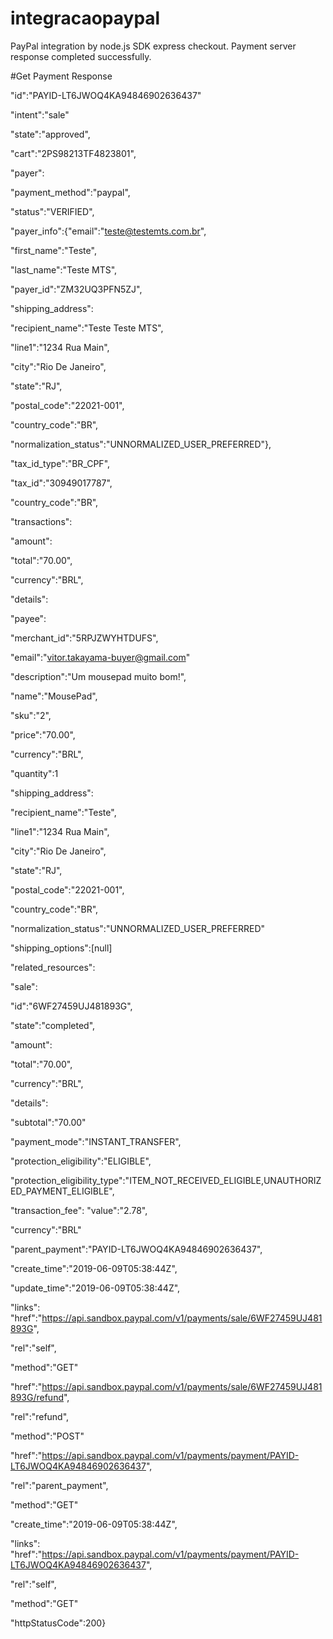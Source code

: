 # integracaopaypal
PayPal integration by node.js SDK express checkout.
Payment server response completed successfully.

#Get Payment Response

"id":"PAYID-LT6JWOQ4KA94846902636437"

"intent":"sale"

"state":"approved",
  
"cart":"2PS98213TF4823801",

"payer":

"payment_method":"paypal",

"status":"VERIFIED",

"payer_info":{"email":"teste@testemts.com.br",

"first_name":"Teste",

"last_name":"Teste MTS",

"payer_id":"ZM32UQ3PFN5ZJ",

"shipping_address":

"recipient_name":"Teste Teste MTS",

"line1":"1234 Rua Main",

"city":"Rio De Janeiro",

"state":"RJ",

"postal_code":"22021-001",

"country_code":"BR",

"normalization_status":"UNNORMALIZED_USER_PREFERRED"},

"tax_id_type":"BR_CPF",

"tax_id":"30949017787",

"country_code":"BR",

"transactions":

"amount":

"total":"70.00",

"currency":"BRL",

"details":

"payee":

"merchant_id":"5RPJZWYHTDUFS",

"email":"vitor.takayama-buyer@gmail.com"

"description":"Um mousepad muito bom!",

"name":"MousePad",

"sku":"2",

"price":"70.00",

"currency":"BRL",

"quantity":1

"shipping_address":

"recipient_name":"Teste",

"line1":"1234 Rua Main",

"city":"Rio De Janeiro",

"state":"RJ",

"postal_code":"22021-001",

"country_code":"BR",

"normalization_status":"UNNORMALIZED_USER_PREFERRED"

"shipping_options":[null]

"related_resources":

"sale":

"id":"6WF27459UJ481893G",

"state":"completed",

"amount":

"total":"70.00",

"currency":"BRL",

"details":

"subtotal":"70.00"

"payment_mode":"INSTANT_TRANSFER",

"protection_eligibility":"ELIGIBLE",

"protection_eligibility_type":"ITEM_NOT_RECEIVED_ELIGIBLE,UNAUTHORIZED_PAYMENT_ELIGIBLE",

"transaction_fee": "value":"2.78",

"currency":"BRL"

"parent_payment":"PAYID-LT6JWOQ4KA94846902636437",

"create_time":"2019-06-09T05:38:44Z",

"update_time":"2019-06-09T05:38:44Z",

"links": "href":"https://api.sandbox.paypal.com/v1/payments/sale/6WF27459UJ481893G",

"rel":"self",

"method":"GET"

"href":"https://api.sandbox.paypal.com/v1/payments/sale/6WF27459UJ481893G/refund",

"rel":"refund",

"method":"POST"

"href":"https://api.sandbox.paypal.com/v1/payments/payment/PAYID-LT6JWOQ4KA94846902636437",

"rel":"parent_payment",

"method":"GET"

"create_time":"2019-06-09T05:38:44Z",

"links": "href":"https://api.sandbox.paypal.com/v1/payments/payment/PAYID-LT6JWOQ4KA94846902636437",

"rel":"self",

"method":"GET"

"httpStatusCode":200}
